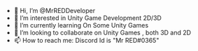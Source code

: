 - 👋 Hi, I’m @MrREDDeveloper
- 👀 I’m interested in Unity Game Development 2D/3D
- 🌱 I’m currently learning On Some Unity Games
- 💞️ I’m looking to collaborate on Unity Games , both 3D and 2D
- 📫 How to reach me: Discord Id is "Mr RED#0365"

